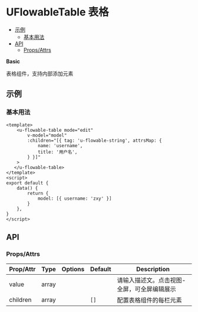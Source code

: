 <!-- 该 README.md 根据 api.yaml 和 docs/*.md 自动生成，为了方便在 GitHub 和 NPM 上查阅。如需修改，请查看源文件 -->

# UFlowableTable 表格

- [示例](#示例)
    - [基本用法](#基本用法)
- [API]()
    - [Props/Attrs](#propsattrs)

**Basic**

表格组件，支持内部添加元素

## 示例
### 基本用法

```vue
<template>
    <u-flowable-table mode="edit" 
        v-model="model"
        :children="[{ tag: 'u-flowable-string', attrsMap: {  
            name: 'username',
            title: '用户名', 
        } }]"
    >
   </u-flowable-table>
</template>
<script>
export default {
    data() {
        return {
            model: [{ username: 'zxy' }]
        }
    },
}
</script>
```
## API
### Props/Attrs

| Prop/Attr | Type | Options | Default | Description |
| --------- | ---- | ------- | ------- | ----------- |
| value | array |  |  | 请输入描述文。点击视图-全屏，可全屏编辑展示 |
| children | array |  | `[]` | 配置表格组件的每栏元素 |

